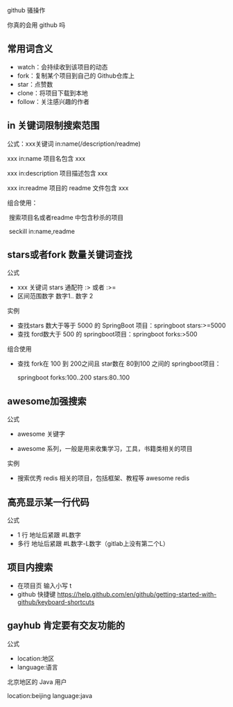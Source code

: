 github 骚操作

你真的会用 github 吗



## 常用词含义

- watch：会持续收到该项目的动态
- fork：复制某个项目到自己的 Github仓库上
- star：点赞数
- clone：将项目下载到本地
- follow：关注感兴趣的作者



## in 关键词限制搜索范围

公式：xxx关键词 in:name(/description/readme)

xxx in:name 项目名包含 xxx

xxx in:description 项目描述包含 xxx

xxx in:readme 项目的 readme 文件包含 xxx

组合使用：

​	搜索项目名或者readme 中包含秒杀的项目

​	seckill in:name,readme



## stars或者fork 数量关键词查找

公式 

- xxx 关键词 stars 通配符  :> 或者  :>=
- 区间范围数字  数字1.. 数字 2

实例

- 查找stars 数大于等于 5000 的 SpringBoot 项目：springboot stars:>=5000
- 查找 ford数大于 500 的 springboot项目：springboot forks:>500

组合使用

- 查找 fork在 100 到 200之间且 star数在 80到100 之间的 springboot项目： 

  springboot forks:100..200 stars:80..100

## awesome加强搜索

公式 

- awesome 关键字

- awesome 系列，一般是用来收集学习，工具，书籍类相关的项目

实例

- 搜索优秀 redis 相关的项目，包括框架、教程等  awesome redis



## 高亮显示某一行代码

公式

- 1 行   地址后紧跟 #L数字
- 多行  地址后紧跟 #L数字-L数字（gitlab上没有第二个L）

## 项目内搜索

- 在项目页 输入小写 t
- github 快捷键 https://help.github.com/en/github/getting-started-with-github/keyboard-shortcuts



## gayhub 肯定要有交友功能的

公式

- location:地区
- language:语言

北京地区的 Java 用户

location:beijing language:java